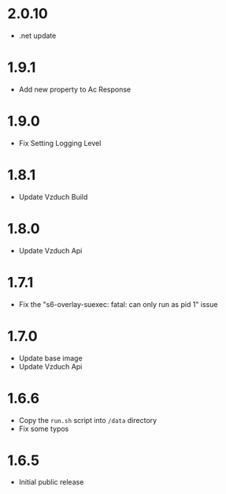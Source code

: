 # 2.0.10

* .net update

# 1.9.1

* Add new property to Ac Response

# 1.9.0

* Fix Setting Logging Level

# 1.8.1

* Update Vzduch Build

# 1.8.0

* Update Vzduch Api

# 1.7.1

* Fix the "s6-overlay-suexec: fatal: can only run as pid 1" issue

# 1.7.0

* Update base image
* Update Vzduch Api

# 1.6.6

* Copy the `run.sh` script into `/data` directory
* Fix some typos

# 1.6.5

* Initial public release
